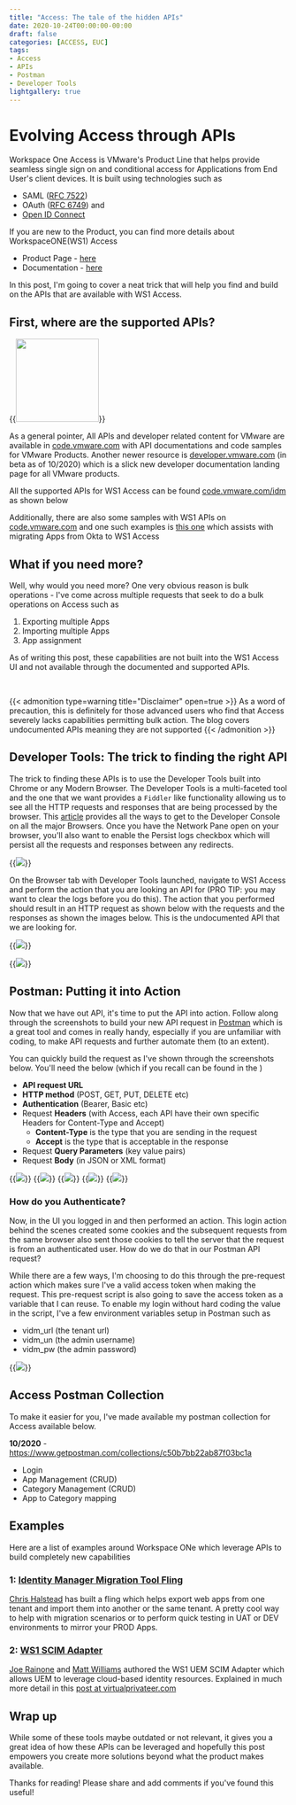 ```yaml
---
title: "Access: The tale of the hidden APIs"
date: 2020-10-24T00:00:00-00:00
draft: false
categories: [ACCESS, EUC]
tags:
- Access
- APIs
- Postman
- Developer Tools
lightgallery: true
---
```


# Evolving Access through APIs

Workspace One Access is VMware's Product Line that helps provide seamless single sign on and conditional access for Applications from End User's client devices. It is built using technologies such as 
- SAML ([RFC 7522](https://tools.ietf.org/html/rfc7522))
- OAuth ([RFC 6749](https://tools.ietf.org/html/rfc6749)) and 
- [Open ID Connect](https://openid.net/connect/)

If you are new to the Product, you can find more details about WorkspaceONE(WS1) Access 
- Product Page - [here](https://www.vmware.com/products/workspace-one/access.html)
- Documentation - [here](https://docs.vmware.com/en/VMware-Workspace-ONE-Access/index.html)

In this post, I'm going to cover a neat trick that will help you find and build on the APIs that are available with WS1 Access. 

## First, where are the supported APIs? 

{{<image src="/img/euc/access-apis/vidm-api.png" height="150px" class="imageleft" caption="API Categories for WS1 Access">}}

As a general pointer, All APIs and developer related content for VMware are available in [code.vmware.com](https://code.vmware.com) with API documentations and code samples for VMware Products. Another newer resource is [developer.vmware.com](https://developer.vmware.com/) (in beta as of 10/2020) which is a slick new developer documentation landing page for all VMware products. 

All the supported APIs for WS1 Access can be found [code.vmware.com/idm](https://code.vmware.com/apis/57/idm) as shown below

Additionally, there are also some samples with WS1 APIs on [code.vmware.com](https://code.vmware.com/samples?categories=Sample&keywords=&tags=Identity%20Manager&groups=&filters=&sort=dateDesc&page=) and one such examples is [this one](https://code.vmware.com/samples/7419/okta-to-vmwaccess?h=Identity%20Manager#code) which assists with migrating Apps from Okta to WS1 Access

## What if you need more? 

Well, why would you need more? One very obvious reason is bulk operations - I've come across multiple requests that seek to do a bulk operations on Access such as 

1. Exporting multiple Apps
2. Importing multiple Apps
3. App assignment

As of writing this post, these capabilities are not built into the WS1 Access UI and not available through the documented and supported APIs.

<br/>

{{< admonition type=warning title="Disclaimer" open=true >}}
As a word of precaution, this is definitely for those advanced users who find that Access severely lacks capabilities permitting bulk action. The blog covers undocumented APIs meaning they are not supported
{{< /admonition >}}

## Developer Tools: The trick to finding the right API

The trick to finding these APIs is to use the Developer Tools built into Chrome or any Modern Browser. The Developer Tools is a multi-faceted tool and the one that we want provides a `Fiddler` like functionality allowing us to see all the HTTP requests and responses that are being processed by the browser. This [article](https://balsamiq.com/support/faqs/browserconsole/) provides all the ways to get to the Developer Console on all the major Browsers. Once you have the Network Pane open on your browser, you'll also want to enable the Persist logs checkbox which will persist all the requests and responses between any redirects.

{{<image src="/img/euc/access-apis/api-persist-logs.png" caption="Developer Tools - Persist logs">}}

On the Browser tab with Developer Tools launched, navigate to WS1 Access and perform the action that you are looking an API for (PRO TIP: you may want to clear the logs before you do this). The action that you performed should result in an HTTP request as shown below with the requests and the responses as shown the images below. This is the undocumented API that we are looking for. 

{{<image src="/img/euc/access-apis/api-request.png" caption="Access Search API - Request">}}

{{<image src="/img/euc/access-apis/api-response.png" caption="Access Search API - Response">}}

## Postman: Putting it into Action

Now that we have out API, it's time to put the API into action. Follow along through the screenshots to build your new API request in [Postman](https://www.postman.com/downloads/) which is a great tool and comes in really handy, especially if you are unfamiliar with coding, to make API requests and further automate them (to an extent). 

You can quickly build the request as I've shown through the screenshots below. You'll need the below (which if you recall can be found in the )
- **API request URL** 
- **HTTP method** (POST, GET, PUT, DELETE etc)
- **Authentication** (Bearer, Basic etc)
- Request **Headers** (with Access, each API have their own specific Headers for Content-Type and Accept)
  - **Content-Type** is the type that you are sending in the request
  - **Accept** is the type that is acceptable in the response
- Request **Query Parameters** (key value pairs)
- Request **Body** (in JSON or XML format)

{{<image src="/img/euc/access-apis/postman-params.png"  caption="Access Search API in Postman - Query Parameters">}}
{{<image src="/img/euc/access-apis/postman-auth.png"  caption="Access Search API in Postman - Authentication">}}
{{<image src="/img/euc/access-apis/postman-headers.png"  caption="Access Search API in Postman - Request Headers">}}
{{<image src="/img/euc/access-apis/postman-body.png"  caption="Access Search API in Postman - Request Body">}}
{{<image src="/img/euc/access-apis/postman-tests.png"  caption="Access Search API in Postman - Testing the Request">}}

### How do you Authenticate?
Now, in the UI you logged in and then performed an action. This login action behind the scenes created some cookies and the subsequent requests from the same browser also sent those cookies to tell the server that the request is from an authenticated user. How do we do that in our Postman API request? 

While there are a few ways, I'm choosing to do this through the pre-request action which makes sure I've a valid access token when making the request. This pre-request script is also going to save the access token as a variable that I can reuse. To enable my login without hard coding the value in the script, I've a few environment variables setup in Postman such as 
- vidm_url (the tenant url)
- vidm_un (the admin username)
- vidm_pw (the admin password)

{{<image src="/img/euc/access-apis/postman-pre-req.png"  caption="Access Search API in Postman - Pre-request">}}

## Access Postman Collection 

To make it easier for you, I've made available my postman collection for Access available below. 

**10/2020** - https://www.getpostman.com/collections/c50b7bb22ab87f03bc1a 
- Login
- App Management (CRUD)
- Category Management (CRUD)
- App to Category mapping

## Examples

Here are a list of examples around Workspace ONe which leverage APIs to build completely new capabilities

### 1: [Identity Manager Migration Tool Fling](https://flings.vmware.com/identity-manager-migration-backup-tool)
[Chris Halstead](https://flings.vmware.com/users/chris-halstead) has built a fling which helps export web apps from one tenant and import them into another or the same tenant. A pretty cool way to help with migration scenarios or to perform quick testing in UAT or DEV environments to mirror your PROD Apps. 

### 2: [WS1 SCIM Adapter](https://flings.vmware.com/workspace-one-uem-scim-adapter)
[Joe Rainone](https://flings.vmware.com/users/engineer-b094536e-7e99-4e74-8afc-a50f28e39eb4) and [Matt Williams](https://flings.vmware.com/users/engineer-94e36c2e-0327-4ba9-a456-ba244dc9040e) authored the WS1 UEM SCIM Adapter which allows UEM to leverage cloud-based identity resources. Explained in much more detail in this [post at virtualprivateer.com](https://blog.virtualprivateer.com/ws1-uem-scim-adapter/)

## Wrap up
While some of these tools maybe outdated or not relevant, it gives you a great idea of how these APIs can be leveraged and hopefully this post empowers you create more solutions beyond what the product makes available. 

Thanks for reading! Please share and add comments if you've found this useful! 